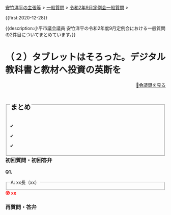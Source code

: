 <p class="breadcrumbs"><a href="../../../index.md">安竹洋平の主張等</a> > <a href="../../index.md">一般質問</a> > <a href="./index.md">令和2年9月定例会一般質問</a> > 

{{first:2020-12-28}}

{{description:小平市議会議員 安竹洋平の令和2年度9月定例会における一般質問の2件目についてまとめています。}}

<style type="text/css">
h4 {
  text-decoration: underline;
}
</style>

# （２）タブレットはそろった。デジタル教科書と教材へ投資の英断を

<p style="text-align:right"><a href="xx">📄会議録を見る</a></p>

<fieldset class="point">
  <legend>
    <h2 class="point"> まとめ </h2>
  </legend>
  <p class="point">✔ </p>
  <p class="point">✔ </p>
  <p class="point">✔ </p>
</fieldset>

<h3 style="margin-top:0"> 初回質問・初回答弁</h3>

<div class="letter">

**Q1.** 

<fieldset class="touben">
<legend>A: xx長（xx）</legend>

</fieldset>

<div class="tips">
<strong style="color:red">😲 xx</strong>

</div>

</div>

### 再質問・答弁